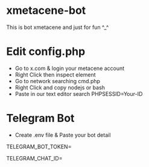 # xmetacene-bot
This is bot xmetacene and just for fun ^_^


# Edit config.php
- Go to x.com & login your metacene account
- Right Click then inspect element
- Go to network searching cmd.php
- Right Click and copy nodejs or bash
- Paste in our text editor search PHPSESSID=Your-ID

# Telegram Bot
- Create .env file & Paste your bot detail

TELEGRAM_BOT_TOKEN=

TELEGRAM_CHAT_ID=


